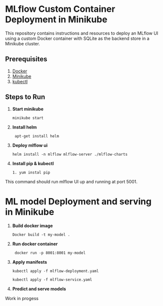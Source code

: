# MLflow Custom Container Deployment in Minikube

This repository contains instructions and resources to deploy an MLflow UI using a custom Docker container with SQLite as the backend store in a Minikube cluster.

## Prerequisites

1. [Docker](https://docs.docker.com/get-docker/)
2. [Minikube](https://minikube.sigs.k8s.io/docs/start/)
3. [kubectl](https://kubernetes.io/docs/tasks/tools/install-kubectl-linux/)

## Steps to Run
 
1. **Start minikube**
    ```
    minikube start
    ```
2. **Install helm**
   ```
    apt-get install helm
    ```
3. **Deploy mlflow ui**
    ```
    helm install -n mlflow mlflow-server ./mlflow-charts
    ```
4. **Install pip & kubectl**
    ```
    1. yum instal pip
    ```

This command should run mlflow UI up and running at port 5001.

# ML model Deployment and serving in Minikube
1. **Build  docker image**
    ```
    Docker build -t my-model .
    ```
2. **Run docker container**
   ```
    docker run -p 8001:8001 my-model
    ```
3. **Apply manifests**
    ```
    kubectl apply -f mlflow-deployment.yaml
    ```
    ```
    kubectl apply -f mlflow-service.yaml
    ```

4. **Predict and serve models**





Work in progess